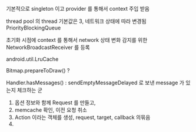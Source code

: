 



기본적으로 singleton 이고 provider 를 통해서 context 주입 받음

thread pool 의 thread 기본값은 3, 네트워크 상태에 따라 변경됨
PriorityBlockingQueue


초기화 시점에 context 를 통해서 network 상태 변화 감지를 위한 NetworkBroadcastReceiver 를 등록

android.util.LruCache

Bitmap.prepareToDraw() ?


Handler.hasMessages() : sendEmptyMessageDelayed 로 보낸 message 가 있는지 체크하는 군


1. 옵션 정보와 함께 Request 를 만들고, 
2. memcache 확인, 이전 요청 취소
3. Action 이라는 객체를 생성, request, target, callback 의묶음
4. 
<!--stackedit_data:
eyJoaXN0b3J5IjpbNzg5Mjc1Mzc4LDEwOTMxOTgwMzQsMTE3OD
c2MDAzNywtMTIwMzAyNDU5NV19
-->